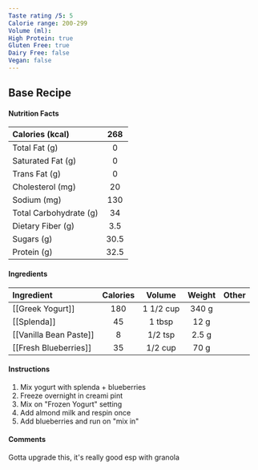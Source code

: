 ```yaml
---
Taste rating /5: 5
Calorie range: 200-299
Volume (ml): 
High Protein: true
Gluten Free: true
Dairy Free: false
Vegan: false
---
```

## Base Recipe
#### Nutrition Facts
| Calories (kcal) | 268 |
| :-- | :--: |
| Total Fat (g) | 0 |
| Saturated Fat (g) | 0 |
| Trans Fat (g) | 0 |
| Cholesterol (mg) | 20 |
| Sodium (mg) | 130 |
| Total Carbohydrate (g) | 34 |
| Dietary Fiber (g) | 3.5 |
| Sugars (g) | 30.5 |
| Protein (g) | 32.5 |
#### Ingredients
| Ingredient | Calories | Volume | Weight | Other |
| :-- | :--: | :--: | :--: | :--: |
| [[Greek Yogurt]] | 180 | 1 1/2 cup | 340 g | |
| [[Splenda]] | 45 | 1 tbsp | 12 g | |
| [[Vanilla Bean Paste]] | 8 | 1/2 tsp | 2.5 g | |
| [[Fresh Blueberries]] | 35 | 1/2 cup | 70 g | |
#### Instructions

1. Mix yogurt with splenda + blueberries
2. Freeze overnight in creami pint
3. Mix on "Frozen Yogurt" setting
4. Add almond milk and respin once
5. Add blueberries and run on "mix in"

#### Comments

Gotta upgrade this, it's really good esp with granola